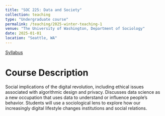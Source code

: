```yaml
---
title: "SOC 225: Data and Society"
collection: teaching
type: "Undergraduate course"
permalink: /teaching/2025-winter-teaching-1
venue: "The University of Washington, Department of Sociology"
date: 2025-01-01
location: "Seattle, WA"
---
```


[Syllabus]()

Course Description
===

Social implications of the digital revolution, including ethical issues associated with algorithmic design and privacy. Discusses data science as a new occupation that uses data to understand or influence people’s behavior. Students will use a sociological lens to explore how our increasingly digital lifestyle changes institutions and social relations.


